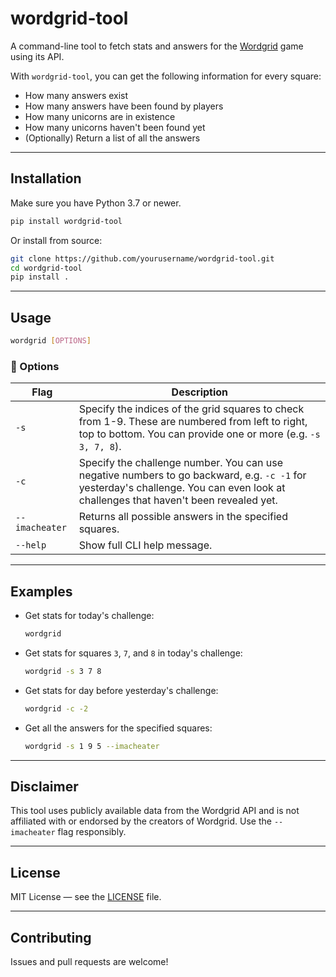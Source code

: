 # wordgrid-tool

A command-line tool to fetch stats and answers for the [Wordgrid](https://wordgrid.clevergoat.com/) game using its API.

With `wordgrid-tool`, you can get the following information for every square:
- How many answers exist
- How many answers have been found by players
- How many unicorns are in existence
- How many unicorns haven't been found yet
- (Optionally) Return a list of all the answers

---

## Installation

Make sure you have Python 3.7 or newer.

```bash
pip install wordgrid-tool
```

Or install from source:

```bash
git clone https://github.com/yourusername/wordgrid-tool.git
cd wordgrid-tool
pip install .
```

---

## Usage

```bash
wordgrid [OPTIONS]
```

### 🔢 Options

| Flag           | Description                                                                 |
|----------------|-----------------------------------------------------------------------------|
| `-s`           | Specify the indices of the grid squares to check from 1-9. These are numbered from left to right, top to bottom. You can provide one or more (e.g. `-s 3, 7, 8`). |
| `-c`           | Specify the challenge number. You can use negative numbers to go backward, e.g. `-c -1` for yesterday's challenge. You can even look at challenges that haven't been revealed yet. |
| `--imacheater` | Returns all possible answers in the specified squares. |
| `--help`       | Show full CLI help message.                                                 |

---

## Examples

- Get stats for today's challenge:
  ```bash
  wordgrid
  ```

- Get stats for squares `3`, `7`, and `8` in today's challenge:
  ```bash
  wordgrid -s 3 7 8
  ```

- Get stats for day before yesterday's challenge:
  ```bash
  wordgrid -c -2
  ```

- Get all the answers for the specified squares:
  ```bash
  wordgrid -s 1 9 5 --imacheater
  ```

---

## Disclaimer

This tool uses publicly available data from the Wordgrid API and is not affiliated with or endorsed by the creators of Wordgrid. Use the `--imacheater` flag responsibly.

---

## License

MIT License — see the [LICENSE](LICENSE) file.

---

## Contributing

Issues and pull requests are welcome!